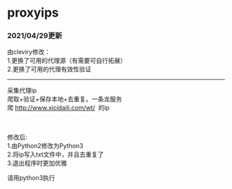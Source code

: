 # proxyips
### 2021/04/29更新

由cleviry修改：</br>
1.更换了可用的代理源（有需要可自行拓展）</br>
2.更换了可用的代理有效性验证</br>

--------------------------------

采集代理ip</br>
爬取+验证+保存本地+去重复。一条龙服务</br>
爬 http://www.xicidaili.com/wt/  的ip</br></br></br>

修改后:</br>
1.由Python2修改为Python3</br>
2.将ip写入txt文件中，并且去重复了</br>
3.退出程序时更加优雅</br>

请用python3执行
